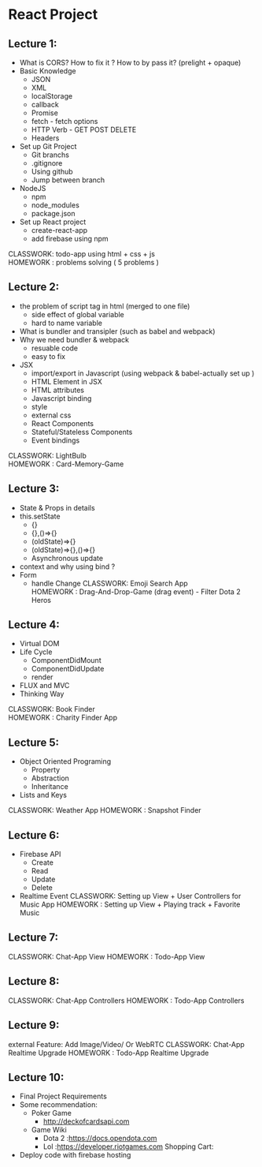 # React Project

## Lecture 1:
- What is CORS? How to fix it ? How to by pass it? (prelight + opaque)
- Basic Knowledge
    - JSON
    - XML
    - localStorage
    - callback
    - Promise
    - fetch - fetch options
    - HTTP Verb - GET POST DELETE
    - Headers
- Set up Git Project
    - Git branchs
    - .gitignore
    - Using github
    - Jump between branch
- NodeJS
    - npm
    - node_modules
    - package.json
- Set up React project
    - create-react-app
    - add firebase using npm

CLASSWORK: todo-app using html + css + js  
HOMEWORK : problems solving ( 5 problems )

## Lecture 2:
- the problem of script tag in html (merged to one file)
    - side effect of global variable 
    - hard to name variable
- What is bundler and transipler (such as babel and webpack)
- Why we need bundler & webpack
    - resuable code
    - easy to fix
- JSX
    - import/export in Javascript (using webpack & babel-actually set up )
    - HTML Element in JSX
    - HTML attributes
    - Javascript binding 
    - style
    - external css
    - React Components
    - Stateful/Stateless Components
    - Event bindings

CLASSWORK: LightBulb   
HOMEWORK : Card-Memory-Game  

## Lecture 3:
- State & Props in details
- this.setState
    - {}
    - {},()=>{}
    - (oldState)=>{}
    - (oldState)=>{},()=>{}
    - Asynchronous update
- context and why using bind ? 
- Form 
    - handle Change 
CLASSWORK: Emoji Search App   
HOMEWORK : Drag-And-Drop-Game (drag event) - Filter Dota 2 Heros 

## Lecture 4:
- Virtual DOM 
- Life Cycle 
    - ComponentDidMount
    - ComponentDidUpdate
    - render
- FLUX and MVC 
- Thinking Way 

CLASSWORK: Book Finder    
HOMEWORK : Charity Finder App   

## Lecture 5:
- Object Oriented Programing
    - Property
    - Abstraction
    - Inheritance
- Lists and Keys 

CLASSWORK: Weather App
HOMEWORK : Snapshot Finder

## Lecture 6:
- Firebase API
    - Create
    - Read
    - Update
    - Delete
- Realtime Event
CLASSWORK: Setting up View + User Controllers for Music App
HOMEWORK : Setting up View + Playing track + Favorite Music 

## Lecture 7:
CLASSWORK: Chat-App View 
HOMEWORK : Todo-App View 

## Lecture 8:
CLASSWORK: Chat-App Controllers
HOMEWORK : Todo-App Controllers


## Lecture 9:
external Feature: Add Image/Video/ Or WebRTC
CLASSWORK: Chat-App Realtime Upgrade
HOMEWORK : Todo-App Realtime Upgrade

## Lecture 10:
- Final Project Requirements
- Some recommendation:
    - Poker Game 
        - http://deckofcardsapi.com
    - Game Wiki
        - Dota 2 :https://docs.opendota.com
        - Lol    :https://developer.riotgames.com
    Shopping Cart: 
- Deploy code with firebase hosting 



